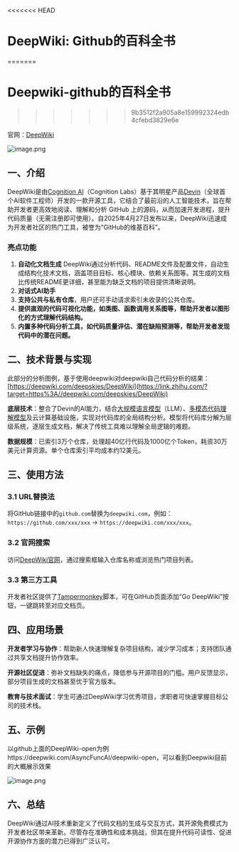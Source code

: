 <<<<<<< HEAD
# DeepWiki:  Github的百科全书
=======
# Deepwiki-github的百科全书
>>>>>>> 9b3512f2a905a8e159992324edb4cfebd3829e6e

官网：[DeepWiki](https://link.zhihu.com/?target=https%3A//deepwiki.com/)

![image.png](https://s2.loli.net/2025/05/11/JUH6Su98pbIYQrT.png)

## **一、介绍**

DeepWiki是由[Cognition AI](https://zhida.zhihu.com/search?content_id=257084220&content_type=Article&match_order=1&q=Cognition+AI&zd_token=eyJhbGciOiJIUzI1NiIsInR5cCI6IkpXVCJ9.eyJpc3MiOiJ6aGlkYV9zZXJ2ZXIiLCJleHAiOjE3NDcxMTQ3NjEsInEiOiJDb2duaXRpb24gQUkiLCJ6aGlkYV9zb3VyY2UiOiJlbnRpdHkiLCJjb250ZW50X2lkIjoyNTcwODQyMjAsImNvbnRlbnRfdHlwZSI6IkFydGljbGUiLCJtYXRjaF9vcmRlciI6MSwiemRfdG9rZW4iOm51bGx9.BMoyyrCB2aSyJaSnx68RyJ3COlYtMEhPnGou4p8eC7I&zhida_source=entity)（Cognition Labs）基于其明星产品[Devin](https://zhida.zhihu.com/search?content_id=257084220&content_type=Article&match_order=1&q=Devin&zd_token=eyJhbGciOiJIUzI1NiIsInR5cCI6IkpXVCJ9.eyJpc3MiOiJ6aGlkYV9zZXJ2ZXIiLCJleHAiOjE3NDcxMTQ3NjEsInEiOiJEZXZpbiIsInpoaWRhX3NvdXJjZSI6ImVudGl0eSIsImNvbnRlbnRfaWQiOjI1NzA4NDIyMCwiY29udGVudF90eXBlIjoiQXJ0aWNsZSIsIm1hdGNoX29yZGVyIjoxLCJ6ZF90b2tlbiI6bnVsbH0.UOavXuesF8dYktEsAoo53t5GV0XdxMLtHkZF0l42xGU&zhida_source=entity)（全球首个AI软件工程师）开发的一款开源工具，它结合了最前沿的人工智能技术，旨在帮助开发者更高效地阅读、理解和分析 GitHub 上的源码，从而加速开发进程，提升代码质量（无需注册即可使用）。自2025年4月27日发布以来，DeepWiki迅速成为开发者社区的热门工具，被誉为“GitHub的维基百科”。

### 亮点功能

1. **自动化文档生成**
   DeepWiki通过分析代码、README文件及配置文件，自动生成结构化技术文档，涵盖项目目标、核心模块、依赖关系图等。其生成的文档比传统README更详细，甚至能为缺乏文档的项目提供清晰说明。
2. **对话式AI助手**
3. **支持公共与私有仓库**，用户还可手动请求索引未收录的公共仓库。
4. **提供直观的代码可视化功能，如类图、函数调用关系图等，帮助开发者以图形化的方式理解代码结构。**
5. **内置多种代码分析工具，如代码质量评估、潜在缺陷预测等，帮助开发者发现代码中的潜在问题。**

## **二、技术背景与实现**

此部分的分析图例，基于使用deepwiki对deepwiki自己代码分析的结果：[https://deepwiki.com/deepskies/DeepWiki](https://link.zhihu.com/?target=https%3A//deepwiki.com/deepskies/DeepWiki)

**底层技术**：整合了Devin的AI能力，结合[大规模语言模型](https://zhida.zhihu.com/search?content_id=257084220&content_type=Article&match_order=1&q=大规模语言模型&zd_token=eyJhbGciOiJIUzI1NiIsInR5cCI6IkpXVCJ9.eyJpc3MiOiJ6aGlkYV9zZXJ2ZXIiLCJleHAiOjE3NDcxMTQ3NjEsInEiOiLlpKfop4TmqKHor63oqIDmqKHlnosiLCJ6aGlkYV9zb3VyY2UiOiJlbnRpdHkiLCJjb250ZW50X2lkIjoyNTcwODQyMjAsImNvbnRlbnRfdHlwZSI6IkFydGljbGUiLCJtYXRjaF9vcmRlciI6MSwiemRfdG9rZW4iOm51bGx9.f434Jq7TlaoXwgHXMEgYwKfXFXhFfDFK3h2e9l1sQ5Y&zhida_source=entity)（LLM）、[多模态代码理解模型](https://zhida.zhihu.com/search?content_id=257084220&content_type=Article&match_order=1&q=多模态代码理解模型&zd_token=eyJhbGciOiJIUzI1NiIsInR5cCI6IkpXVCJ9.eyJpc3MiOiJ6aGlkYV9zZXJ2ZXIiLCJleHAiOjE3NDcxMTQ3NjEsInEiOiLlpJrmqKHmgIHku6PnoIHnkIbop6PmqKHlnosiLCJ6aGlkYV9zb3VyY2UiOiJlbnRpdHkiLCJjb250ZW50X2lkIjoyNTcwODQyMjAsImNvbnRlbnRfdHlwZSI6IkFydGljbGUiLCJtYXRjaF9vcmRlciI6MSwiemRfdG9rZW4iOm51bGx9.DkzgaXgwtqtatWR_MPqUuA9g4ejgbqbQcuymgrFwKIo&zhida_source=entity)及云计算基础设施，实现对代码库的全局结构分析。模型将代码库分解为层级系统，逐层生成文档，解决了传统工具难以理解全局逻辑的难题。

**数据规模**：已索引3万个仓库，处理超40亿行代码及1000亿个Token，耗资30万美元计算资源。单个仓库索引平均成本约12美元。

## **三、使用方法**

### 3.1 **URL替换法**

将GitHub链接中的`github.com`替换为`deepwiki.com`，例如：
`https://github.com/xxx/xxx` → `https://deepwiki.com/xxx/xxx`。

### 3.2 **官网搜索**

访问[DeepWiki官网](https://link.zhihu.com/?target=https%3A//deepwiki.com/)，通过搜索框输入仓库名称或浏览热门项目列表。

### 3.3 **第三方工具**

开发者社区提供了[Tampermonkey](https://zhida.zhihu.com/search?content_id=257084220&content_type=Article&match_order=1&q=Tampermonkey&zd_token=eyJhbGciOiJIUzI1NiIsInR5cCI6IkpXVCJ9.eyJpc3MiOiJ6aGlkYV9zZXJ2ZXIiLCJleHAiOjE3NDcxMTQ3NjEsInEiOiJUYW1wZXJtb25rZXkiLCJ6aGlkYV9zb3VyY2UiOiJlbnRpdHkiLCJjb250ZW50X2lkIjoyNTcwODQyMjAsImNvbnRlbnRfdHlwZSI6IkFydGljbGUiLCJtYXRjaF9vcmRlciI6MSwiemRfdG9rZW4iOm51bGx9.2aRRBJY8wbdP1ALUC-Znukbv4muuOn0YJSq7upeTDSA&zhida_source=entity)脚本，可在GitHub页面添加“Go DeepWiki”按钮，一键跳转至对应文档页。

## **四、应用场景**

**开发者学习与协作**：帮助新人快速理解复杂项目结构，减少学习成本；支持团队通过共享文档提升协作效率。

**开源社区促进**：弥补文档缺失的痛点，降低参与开源项目的门槛。用户反馈显示，部分项目生成的文档甚至优于官方版本。

**教育与技术面试**：学生可通过DeepWiki学习优秀项目，求职者可快速掌握目标公司的技术栈。

## **五、示例**

以github上面的DeepWiki-open为例https://deepwiki.com/AsyncFuncAI/deepwiki-open，可以看到Deepwiki目前的大概展示效果

![image.png](https://s2.loli.net/2025/05/11/IVABpuUtvHs7gbX.png)

## 六、总结

DeepWiki通过AI技术重新定义了代码文档的生成与交互方式，其开源免费模式为开发者社区带来革新。尽管存在准确性和成本挑战，但其在提升代码可读性、促进开源协作方面的潜力已得到广泛认可。

### 
